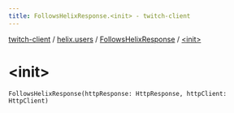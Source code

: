 ```yaml
---
title: FollowsHelixResponse.<init> - twitch-client
---
```


[twitch-client](../../index.html) / [helix.users](../index.html) / [FollowsHelixResponse](index.html) / [&lt;init&gt;](./-init-.html)

# &lt;init&gt;

`FollowsHelixResponse(httpResponse: HttpResponse, httpClient: HttpClient)`